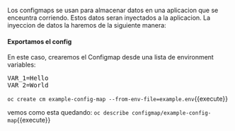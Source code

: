 Los configmaps se usan para almacenar datos en una aplicacion que se enceuntra corriendo. Estos datos seran inyectados a la aplicacion. La inyeccion de datos la haremos de la siguiente manera:

#### Exportamos el config

En este caso, crearemos el  Configmap desde una lista de  environment variables:


<pre class="file" data-filename="example.env" data-target="replace">
VAR_1=Hello
VAR_2=World
</pre>

`oc create cm example-config-map --from-env-file=example.env`{{execute}}


vemos como esta quedando:
`oc describe configmap/example-config-map`{{execute}}
